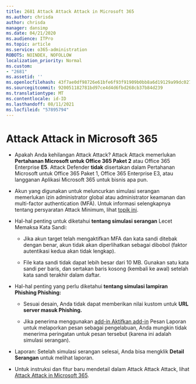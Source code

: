 ```yaml
---
title: 2681 Attack Attack Attack in Microsoft 365
ms.author: chrisda
author: chrisda
manager: dansimp
ms.date: 04/21/2020
ms.audience: ITPro
ms.topic: article
ms.service: o365-administration
ROBOTS: NOINDEX, NOFOLLOW
localization_priority: Normal
ms.custom:
- "2681"
ms.assetid: ''
ms.openlocfilehash: 43f7ae0df98726e61bfe6f93f91909b0bb8a6d19129a99dc027e8b563bc35a6c
ms.sourcegitcommit: 920051182781bd97ce4d4d6fbd268cb37b84d239
ms.translationtype: MT
ms.contentlocale: id-ID
ms.lasthandoff: 08/11/2021
ms.locfileid: "57895794"
---
```

# <a name="attack-simulator-in-microsoft-365"></a>Attack Attack in Microsoft 365

- Apakah Anda kehilangan Attack Attack? Attack Attack memerlukan **Pertahanan Microsoft untuk Office 365 Paket 2** atau Office 365 Enterprise **E5**. Attack Defender **tidak** disertakan dalam Pertahanan Microsoft untuk Office 365 Paket 1, Office 365 Enterprise E3, atau langganan Aplikasi Microsoft 365 untuk bisnis apa pun.

- Akun yang digunakan untuk meluncurkan simulasi serangan memerlukan izin administrator global atau administrator keamanan dan multi-factor authentication (MFA). Untuk informasi selengkapnya tentang persyaratan Attack Minimum, lihat [topik ini](https://docs.microsoft.com/microsoft-365/security/office-365-security/attack-simulator).

- Hal-hal penting untuk diketahui **tentang simulasi serangan** Lecet Memaksa Kata Sandi:

  - Jika akun target telah mengaktifkan MFA dan kata sandi ditebak dengan benar, akun tidak akan diperlihatkan sebagai dibobol (faktor autentikasi kedua akan tidak lengkap).

  - File kata sandi tidak dapat lebih besar dari 10 MB. Gunakan satu kata sandi per baris, dan sertakan baris kosong (kembali ke awal) setelah kata sandi terakhir dalam daftar.

- Hal-hal penting yang perlu diketahui **tentang simulasi lampiran Phishing Phishing:**

  - Sesuai desain, Anda tidak dapat memberikan nilai kustom untuk **URL server masuk Phishing.**

  - Jika penerima menggunakan [add-in Aktifkan add-in](https://docs.microsoft.com/microsoft-365/security/office-365-security/enable-the-report-message-add-in) Pesan Laporan untuk melaporkan pesan sebagai pengelabuan, Anda mungkin tidak menerima peringatan untuk pesan tersebut (karena ini adalah simulasi serangan).

- Laporan: Setelah simulasi serangan selesai, Anda bisa mengklik **Detail Serangan** untuk melihat laporan.

- Untuk instruksi dan fitur baru mendetail dalam Attack Attack Attack, lihat [Attack Attack in Microsoft 365](https://docs.microsoft.com/microsoft-365/security/office-365-security/attack-simulator).
